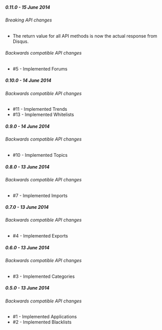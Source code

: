 ##### 0.11.0 - 15 June 2014

###### Breaking API changes
- The return value for all API methods is now the actual response from Disqus.

###### Backwards compatible API changes
- #5 - Implemented Forums

##### 0.10.0 - 14 June 2014

###### Backwards compatible API changes
- #11 - Implemented Trends
- #13 - Implemented Whitelists

##### 0.9.0 - 14 June 2014

###### Backwards compatible API changes
- #10 - Implemented Topics

##### 0.8.0 - 13 June 2014

###### Backwards compatible API changes
- #7 - Implemented Imports

##### 0.7.0 - 13 June 2014

###### Backwards compatible API changes
- #4 - Implemented Exports

##### 0.6.0 - 13 June 2014

###### Backwards compatible API changes
- #3 - Implemented Categories

##### 0.5.0 - 13 June 2014

###### Backwards compatible API changes
- #1 - Implemented Applications
- #2 - Implemented Blacklists
